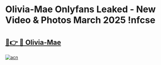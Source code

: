 # Olivia-Mae Onlyfans Leaked - New Video & Photos March 2025 !nfcse

# <h2><a href="https://56zxp3.iuczelnia.edu.pl?title=Olivia-Mae&ref=nfcse">🔗👉 🔴 Olivia-Mae</a></h2>

[![acn](https://github.com/user-attachments/assets/0f9c940e-d8b0-45ae-aac7-cd30a18b3e1c)](https://56zxp3.iuczelnia.edu.pl?title=Olivia-Mae&ref=nfcse)

